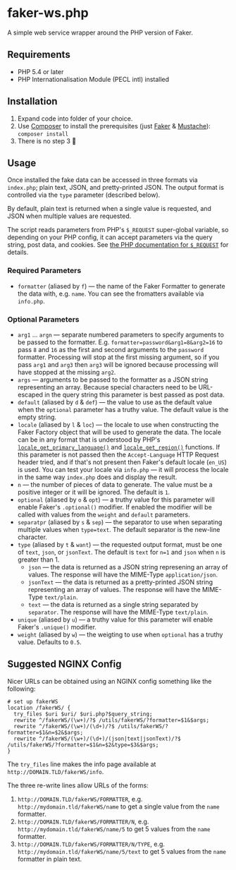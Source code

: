 # faker-ws.php
A simple web service wrapper around the PHP version of Faker.

## Requirements
* PHP 5.4 or later
* PHP Internationalisation Module (PECL intl) installed

## Installation

1. Expand code into folder of your choice.
2. Use [Composer](https://getcomposer.org/) to install the prerequisites (just [Faker](https://github.com/fzaninotto/Faker) & [Mustache](https://github.com/bobthecow/mustache.php/wiki)):
   `composer install`
3. There is no step 3 🙂

## Usage

Once installed the fake data can be accessed in three formats via `index.php`; plain text, JSON, and pretty-printed JSON. The output format is controlled via the `type` parameter (described below).

By default, plain text is returned when a single value is requested, and JSON when multiple values are requested.

The script reads parameters from PHP's `$_REQUEST` super-global variable, so depending on your PHP config, it can accept parameters via the query string, post data, and cookies. See [the PHP documentation for `$_REQUEST`](https://php.net/manual/en/reserved.variables.request.php) for details.

### Required Parameters

* `formatter` (aliased by `f`) — the name of the Faker Formatter to generate the data with, e.g. `name`. You can see the fromatters available via `info.php`.

### Optional Parameters
* `arg1` … `argn` — separate numbered parameters to specify arguments to be passed to the formatter. E.g. `formatter=password&arg1=8&arg2=16` to pass `8` and `16` as the first and second arguments to the `password` formatter. Processing will stop at the first missing argument, so if you pass `arg1` and `arg3` then `arg3` will be ignored because processing will have stopped at the missing `arg2`.
* `args` — arguments to be passed to the formatter as a JSON string representing an array. Because special characters need to be URL-escaped in the query string this parameter is best passed as post data.
* `default` (aliased by `d` & `def`) — the value to use as the default value when the `optional` parameter has a truthy value. The default value is the empty string.
* `locale` (aliased by `l` & `loc`) — the locale to use when constructing the Faker Factory object that will be used to generate the data. The locale can be in any format that is understood by PHP's [`locale_get_primary_language()`](https://php.net/manual/en/locale.getprimarylanguage.php) and [`locale_get_region()`](https://php.net/manual/en/locale.getregion.php) functions. If this parameter is not passed then the `Accept-Language` HTTP Request header tried, and if that's not present then Faker's default locale (`en_US`) is used. You can test your locale via `info.php` — it will process the locale in the same way `index.php` does and display the result.
* `n` — the number of pieces of data to generate. The value must be a positive integer or it will be ignored. The default is `1`.
* `optional` (aliased by `o` & `opt`) — a truthy value for this parameter will enable Faker's `.optional()` modifier. If enabled the modifier will be called with values from the `weight` and `default` parameters.
* `separatpr` (aliased by `s` & `sep`) — the separator to use when separating multiple values when `type=text`. The default separator is the new-line character.
* `type` (aliased by `t` & `want`) — the requested output format, must be one of `text`, `json`, or `jsonText`. The default is `text` for `n=1` and `json` when `n` is greater than 1.
  - `json` — the data is returned as a JSON string represening an array of values. The response will have the MIME-Type `application/json`.
  - `jsonText` — the data is returned as a pretty-printed JSON string representing an array of values. The response will have the MIME-Type `text/plain`.
  - `text` — the data is returned as a single string separated by `separator`. The response will have the MIME-Type `text/plain`.
* `unique` (aliased by `u`) — a truthy value for this parameter will enable Faker's `.unique()` modifier.
* `weight`  (aliased by `w`) — the weigting to use when `optional` has a truthy value. Defaults to `0.5`.


## Suggested NGINX Config

Nicer URLs can be obtained using an NGINX config something like the following:

```
# set up fakerWS                                                                          
location /fakerWS/ {                                                                
  try_files $uri $uri/ $uri.php?$query_string;                                            
  rewrite ^/fakerWS/(\w+)/?$ /utils/fakerWS/?formatter=$1&$args;                    
  rewrite ^/fakerWS/(\w+)/(\d+)/?$ /utils/fakerWS/?formatter=$1&n=$2&$args;         
  rewrite ^/fakerWS/(\w+)/(\d+)/(json|text|jsonText)/?$ /utils/fakerWS/?formatter=$1&n=$2&type=$3&$args;
} 
```

The `try_files` line makes the info page available at `http://DOMAIN.TLD/fakerWS/info`.

The three re-write lines allow URLs of the forms:
1. `http://DOMAIN.TLD/fakerWS/FORMATTER`, e.g. `http://mydomain.tld/fakerWS/name` to get a single value from the `name` formatter.
2. `http://DOMAIN.TLD/fakerWS/FORMATTER/N`, e.g. `http://mydomain.tld/fakerWS/name/5` to get 5 values from the `name` formatter.
3. `http://DOMAIN.TLD/fakerWS/FORMATTER/N/TYPE`, e.g. `http://mydomain.tld/fakerWS/name/5/text` to get 5 values from the `name` formatter in plain text.